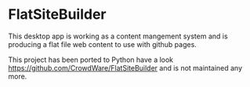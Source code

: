 # FlatSiteBuilder

This desktop app is working as a content mangement system and is producing a flat file web content to use with github pages.

This project has been ported to Python have a look https://github.com/CrowdWare/FlatSiteBuilder and is not maintained any more.

